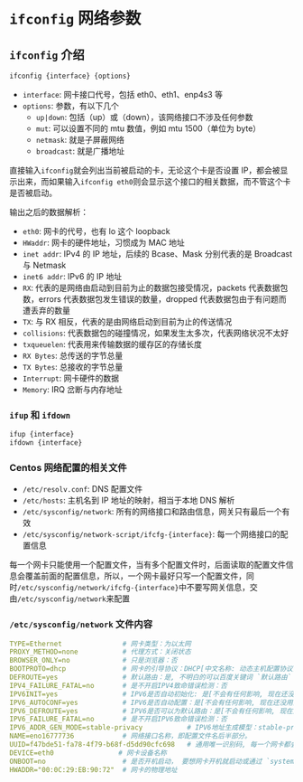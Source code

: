# `ifconfig` 网络参数

## `ifconfig` 介绍

```bash
ifconfig {interface} {options} 
```

- `interface`: 网卡接口代号，包括 eth0、eth1、enp4s3 等
- `options`: 参数，有以下几个
  - `up|down`: 包括（up）或（down），该网络接口不涉及任何参数
  - `mut`: 可以设置不同的 mtu 数值，例如 mtu 1500（单位为 byte）
  - `netmask`: 就是子屏蔽网络
  - `broadcast`: 就是广播地址

直接输入`ifconfig`就会列出当前被启动的卡，无论这个卡是否设置 IP，都会被显示出来，而如果输入`ifconfig eth0`则会显示这个接口的相关数据，而不管这个卡是否被启动。

输出之后的数据解析：

- `eth0`: 网卡的代号，也有 lo 这个 loopback
- `HWaddr`: 网卡的硬件地址，习惯成为 MAC 地址
- `inet addr`: IPv4 的 IP 地址，后续的 Bcase、Mask 分别代表的是 Broadcast 与 Netmask
- `inet6 addr`: IPv6 的 IP 地址
- `RX`: 代表的是网络由启动到目前为止的数据包接受情况，packets 代表数据包数，errors 代表数据包发生错误的数量，dropped 代表数据包由于有问题而遭丢弃的数量
- `TX`: 与 RX 相反，代表的是由网络启动到目前为止的传送情况
- `collisions`: 代表数据包的碰撞情况，如果发生太多次，代表网络状况不太好
- `txqueuelen`: 代表用来传输数据的缓存区的存储长度
- `RX Bytes`: 总传送的字节总量
- `TX Bytes`: 总接收的字节总量
- `Interrupt`: 网卡硬件的数据
- `Memory`: IRQ 岔断与内存地址

### `ifup` 和 `ifdown`

```bash
ifup {interface}
ifdown {interface}
```

### Centos 网络配置的相关文件

- `/etc/resolv.conf`: DNS 配置文件
- `/etc/hosts`: 主机名到 IP 地址的映射，相当于本地 DNS 解析
- `/etc/sysconfig/network`: 所有的网络接口和路由信息，网关只有最后一个有效
- `/etc/sysconfig/network-script/ifcfg-{interface}`: 每一个网络接口的配置信息

每一个网卡只能使用一个配置文件，当有多个配置文件时，后面读取的配置文件信息会覆盖前面的配置信息，所以，一个网卡最好只写一个配置文件，同时`/etc/sysconfig/network/ifcfg-{interface}`中不要写网关信息，交由`/etc/sysconfig/network`来配置

### `/etc/sysconfig/network` 文件内容

```yaml
TYPE=Ethernet               # 网卡类型：为以太网
PROXY_METHOD=none           # 代理方式：关闭状态
BROWSER_ONLY=no             # 只是浏览器：否
BOOTPROTO=dhcp              # 网卡的引导协议：DHCP[中文名称: 动态主机配置协议]
DEFROUTE=yes                # 默认路由：是, 不明白的可以百度关键词 `默认路由` 
IPV4_FAILURE_FATAL=no       # 是不开启IPV4致命错误检测：否
IPV6INIT=yes                # IPV6是否自动初始化: 是[不会有任何影响, 现在还没用到IPV6]
IPV6_AUTOCONF=yes           # IPV6是否自动配置：是[不会有任何影响, 现在还没用到IPV6]
IPV6_DEFROUTE=yes           # IPV6是否可以为默认路由：是[不会有任何影响, 现在还没用到IPV6]
IPV6_FAILURE_FATAL=no       # 是不开启IPV6致命错误检测：否
IPV6_ADDR_GEN_MODE=stable-privacy           # IPV6地址生成模型：stable-privacy [这只一种生成IPV6的策略]
NAME=eno16777736            # 网络接口名称，即配置文件名后半部分。
UUID=f47bde51-fa78-4f79-b68f-d5dd90cfc698   # 通用唯一识别码, 每一个网卡都会有, 不能重复, 否两台linux只有一台网卡可用
DEVICE=eth0                # 网卡设备名称
ONBOOT=no                   # 是否开机启动， 要想网卡开机就启动或通过 `systemctl restart network`控制网卡,必须设置
HWADDR="00:0C:29:EB:90:72"  # 网卡的物理地址
```
